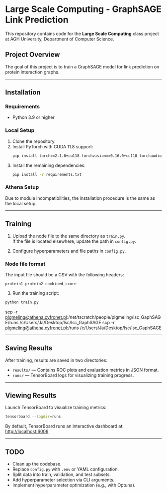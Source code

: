 
# Large Scale Computing - GraphSAGE Link Prediction

This repository contains code for the **Large Scale Computing** class project at AGH University, Department of Computer Science.

## Project Overview
The goal of this project is to train a GraphSAGE model for link prediction on protein interaction graphs.

---

## Installation

### Requirements
- Python 3.9 or higher

### Local Setup
1. Clone the repository.
2. Install PyTorch with CUDA 11.8 support:
   ```bash
   pip install torch==2.1.0+cu118 torchvision==0.16.0+cu118 torchaudio==2.1.0+cu118 -f https://download.pytorch.org/whl/torch_stable.html
   ```
3. Install the remaining dependencies:
   ```bash
   pip install -r requirements.txt
   ```

### Athena Setup
Due to module incompatibilities, the installation procedure is the same as the local setup.

---

## Training

1. Upload the node file to the same directory as `train.py`.  
   If the file is located elsewhere, update the path in `config.py`.

2. Configure hyperparameters and file paths in `config.py`.

### Node file format
The input file should be a CSV with the following headers:
```
protein1 protein2 combined_score
```

3. Run the training script:
```bash
python train.py
```
scp -r plgmeling@athena.cyfronet.pl:/net/tscratch/people/plgmeling/lsc_GaphSAGE/runs /c/Users/Ja/Desktop/lsc/lsc_GaphSAGE
scp -r plgmeling@athena.cyfronet.pl:/runs /c/Users/Ja/Desktop/lsc/lsc_GaphSAGE

---

## Saving Results

After training, results are saved in two directories:
- `results/` — Contains ROC plots and evaluation metrics in JSON format.
- `runs/` — TensorBoard logs for visualizing training progress.

---

## Viewing Results

Launch TensorBoard to visualize training metrics:
```bash
tensorboard --logdir=runs
```

By default, TensorBoard runs an interactive dashboard at:  
[http://localhost:6006](http://localhost:6006)

---

## TODO
- Clean up the codebase.
- Replace `config.py` with `.env` or YAML configuration.
- Split data into train, validation, and test subsets.
- Add hyperparameter selection via CLI arguments.
- Implement hyperparameter optimization (e.g., with Optuna).
